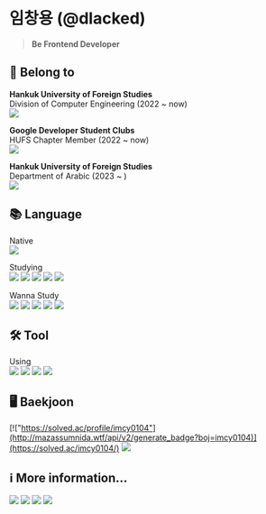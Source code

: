 # 임창용 (@dlacked)
> **Be Frontend Developer**
## 💼 Belong to
**Hankuk University of Foreign Studies**\
Division of Computer Engineering (2022 ~ now)\
<a href="https://computer.hufs.ac.kr/ces/index.do"><img src="https://img.shields.io/badge/Link-002d56?style=flat-square&logo=HUFS&logoColor=white"/></a>

**Google Developer Student Clubs**\
HUFS Chapter Member (2022 ~ now)\
<a href="https://gdsc.community.dev/hankuk-university-of-foreign-studies/"><img src="https://img.shields.io/badge/Link-4285f4?style=flat-square&logo=Google&logoColor=white"/></a>

**Hankuk University of Foreign Studies**\
Department of Arabic (2023 ~ )\
<a href="https://arab.hufs.ac.kr/"><img src="https://img.shields.io/badge/Link-002d56?style=flat-square&logo=HUFS&logoColor=white"/></a>

## 📚 Language
Native\
<img src="https://img.shields.io/badge/Korean-ffffff?style=flat-square&logo=Korean&logoColor=black"/>

Studying\
<img src="https://img.shields.io/badge/Python-3766AB?style=flat-square&logo=Python&logoColor=white"/> <img src="https://img.shields.io/badge/C/C++-A3B3C6?style=flat-square&logo=C&logoColor=white"/> <img src="https://img.shields.io/badge/Arduino-00979D?style=flat-square&logo=Arduino&logoColor=white"/> <img src="https://img.shields.io/badge/Kotlin-7F52FF?style=flat-square&logo=Kotlin&logoColor=white"/> <img src="https://img.shields.io/badge/English-00247d?style=flat-square&logo=English&logoColor=red"/>

Wanna Study\
<img src="https://img.shields.io/badge/HTML5-E34F26?style=flat-square&logo=HTML5&logoColor=white"/> <img src="https://img.shields.io/badge/CSS3-1572B6?style=flat-square&logo=CSS3&logoColor=white"/> <img src="https://img.shields.io/badge/JavaScript-F7DF1E?style=flat-square&logo=JavaScript&logoColor=white"/> <img src="https://img.shields.io/badge/Java-007396?style=flat-square&logo=Java&logoColor=white"/> <img src="https://img.shields.io/badge/Arabic-006c35?style=flat-square&logo=Arabic &logoColor=black"/>

## 🛠️ Tool
Using\
<img src="https://img.shields.io/badge/Android%20Studio-3ddc84?style=flat-square&logo=Android Studio&logoColor=white"/> <img src="https://img.shields.io/badge/Visual%20Studio-5c2d91?style=flat-square&logo=Visual Studio&logoColor=white"/> <img src="https://img.shields.io/badge/Visual%20Studio%20Code-007acc?style=flat-square&logo=Visual Studio Code&logoColor=white"/> <img src="https://img.shields.io/badge/Arduino%20IDE-00979D?style=flat-square&logo=Arduino&logoColor=white"/>

## 🖥️ Baekjoon
[!["https://solved.ac/profile/imcy0104"](http://mazassumnida.wtf/api/v2/generate_badge?boj=imcy0104)](https://solved.ac/imcy0104/)
<a href="https://solved.ac/profile/imcy0104"><img src="http://mazandi.herokuapp.com/api?handle=imcy0104&theme=dark"/></a>

## ℹ️ More information...
<a href="https://www.instagram.com/dlacked/"><img src="https://img.shields.io/badge/Instagram-e4405f?style=flat-square&logo=Instagram&logoColor=white"/></a> <a href="https://velog.io/@imcy0104"><img src="https://img.shields.io/badge/Velog-20c997?style=flat-square&logo=Velog&logoColor=white"/></a> <a href="https://open.spotify.com/user/2fz1dsg58rj212iue0f42q9wk?si=YaTvJUx4QE6o7RvjW1UdOw"><img src="https://img.shields.io/badge/Spotify-1db954?style=flat-square&logo=Spotify&logoColor=white"/></a> <a href="https://github.com/dlacked"><img src="https://hits.seeyoufarm.com/api/count/incr/badge.svg?url=https%3A%2F%2Fgithub.com%2Fdlacked&count_bg=%23000000&title_bg=%23000000&icon=github.svg&icon_color=%23E7E7E7&title=GitHub&edge_flat=false)"/></a>
